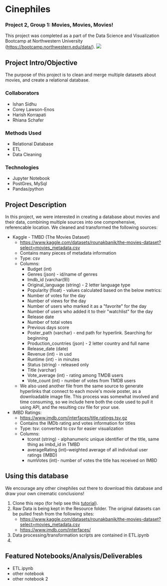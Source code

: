 # Cinephiles
### Project 2, Group 1: Movies, Movies, Movies!
This project was completed as a part of the Data Science and Visualization Bootcamp at Northwestern University (https://bootcamp.northwestern.edu/data/).
![](https://hips.hearstapps.com/hmg-prod.s3.amazonaws.com/images/fall-movies-index-1628968089.jpg)
## Project Intro/Objective
The purpose of this project is to clean and merge multiple datasets about movies, and create a relational database. 

### Collaborators
* Ishan Sidhu
* Corey Lawson-Enos
* Harish Korrapati 
* Rhiana Schafer


### Methods Used
* Relational Database
* ETL
* Data Cleaning

### Technologies
* Jupyter Notebook
* PostGres, MySql
* Pandas/python

## Project Description
In this project, we were interested in creating a database about movies and their data, combining multiple sources into one comprehensive, referencable location. We cleaned and transformed the following sources:

* Kaggle - TMBD (The Movies Dataset)
   * https://www.kaggle.com/datasets/rounakbanik/the-movies-dataset?select=movies_metadata.csv
   * Contains many pieces of metadata information
   * Type: csv
   * Columns: 
        * Budget (int) 
        * Genres (json) - id/name of genres
        * Imdb_id (varchar(9)) 
        * Original_language (string) - 2 letter language type
        * Popularity (float) - values calculated based on the below metrics:
        * Number of votes for the day
        * Number of views for the day
        * Number of users who marked it as a "favorite" for the day
        * Number of users who added it to their "watchlist" for the day
        * Release date
        * Number of total votes
        * Previous days score
        * Poster_path (varchar) - end path for hyperlink. Searching for beginning
        * Production_countries (json) - 2 letter country and full name 
        * Release_date (date) 
        * Revenue (int) - in usd
        * Runtime (int) - in minutes
        * Status (string) - released only
        * Title (varchar)
        * Vote_average (int) - rating among TMDB users
        * Vote_count (int) - number of votes from TMDB users
    * We also used another file from the same source to generate hyperlinks that connect to each movie's movie poster, as a downloadable image file. This process was somewhat involved and time consuming, so we include here both the code used to pull it using API, and the resulting csv file for your use.
* IMBD Ratings: 
    * https://www.imdb.com/interfaces/title.ratings.tsv.gz
    * Contains the IMDb rating and votes information for titles
    * Type: tsv: converted to csv for easier visualization
    * Columns: 
        * tconst (string) - alphanumeric unique identifier of the title, same thing as imbd_id in TMBD
        * averageRating (int)–weighted average of all individual user ratings (IMBD)
        * numVotes (int)- number of votes the title has received on IMBD

## Using this database
We encourage any other cinephiles out there to download this database and draw your own cinematic conclusions!

1. Clone this repo (for help see this [tutorial](https://help.github.com/articles/cloning-a-repository/)).
2. Raw Data is being kept in the Resource folder. The original datasets can be pulled fresh from the following sites:
    * https://www.kaggle.com/datasets/rounakbanik/the-movies-dataset?select=movies_metadata.csv
    * https://www.imdb.com/interfaces/
3. Data processing/transformation scripts are contained in ETL.ipynb
4. 

## Featured Notebooks/Analysis/Deliverables
* ETL.ipynb
* other notebook
* other notebook 2
